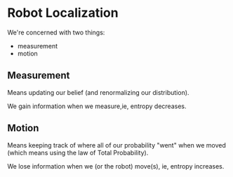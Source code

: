 # Robot Localization

We're concerned with two things:
- measurement
- motion

## Measurement
Means updating our belief (and renormalizing our distribution).

We gain information when we measure,ie, entropy decreases.

## Motion
Means keeping track of where all of our probability "went" when we moved (which means using the law of Total Probability).

We lose information when we (or the robot) move(s), ie, entropy increases.